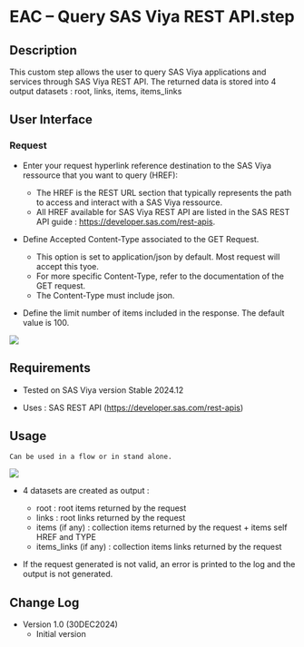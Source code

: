 # EAC – Query SAS Viya REST API.step

## Description

This custom step allows the user to query SAS Viya applications and services through SAS Viya REST API. The returned data is stored into 4 output datasets : root, links, items, items_links

## User Interface

### Request ###

  * Enter your request hyperlink reference destination to the SAS Viya ressource that you want to query (HREF): 
      * The HREF is the REST URL section that typically represents the path to access and interact with a SAS Viya ressource.
      * All HREF available for SAS Viya REST API are listed in the SAS REST API guide :  https://developer.sas.com/rest-apis.
	  
  * Define Accepted Content-Type associated to the GET Request. 
      * This option is set to application/json by default. Most request will accept this tyoe. 
	  * For more specific Content-Type, refer to the documentation of the GET request. 
      * The Content-Type must include json.   
	  
  * Define the limit number of items included in the response. The default value is 100. 

  <kbd>![](img/_SAPI_Options.png)</kbd>

## Requirements

* Tested on SAS Viya version Stable 2024.12

* Uses : SAS REST API (https://developer.sas.com/rest-apis)

## Usage

	Can be used in a flow or in stand alone. 
   
   <kbd>![](img/_SAPI_Usage.png)</kbd>
	
   * 4 datasets are created as output : 
       * root : root items returned by the request
	   * links : root links returned by the request
	   * items (if any) : collection items returned by the request + items self HREF and TYPE
	   * items_links (if any) : collection items links returned by the request
	   
   * If the request generated is not valid, an error is printed to the log and the output is not generated. 
   
## Change Log

* Version 1.0 (30DEC2024) 
    * Initial version
